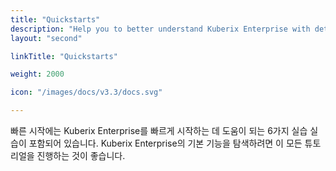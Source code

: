 ```yaml
---
title: "Quickstarts"
description: "Help you to better understand Kuberix Enterprise with detailed graphics and contents"
layout: "second"

linkTitle: "Quickstarts"

weight: 2000

icon: "/images/docs/v3.3/docs.svg"

---
```


빠른 시작에는 Kuberix Enterprise를 빠르게 시작하는 데 도움이 되는 6가지 실습 실습이 포함되어 있습니다. Kuberix Enterprise의 기본 기능을 탐색하려면 이 모든 튜토리얼을 진행하는 것이 좋습니다.


